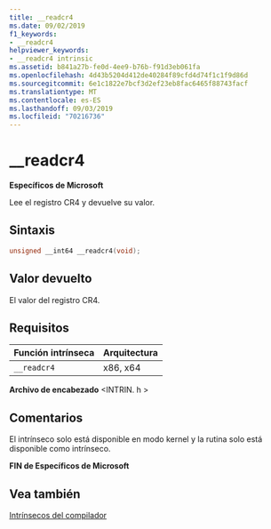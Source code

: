```yaml
---
title: __readcr4
ms.date: 09/02/2019
f1_keywords:
- __readcr4
helpviewer_keywords:
- __readcr4 intrinsic
ms.assetid: b841a27b-fe0d-4ee9-b76b-f91d3eb061fa
ms.openlocfilehash: 4d43b5204d412de40284f89cfd4d74f1c1f9d86d
ms.sourcegitcommit: 6e1c1822e7bcf3d2ef23eb8fac6465f88743facf
ms.translationtype: MT
ms.contentlocale: es-ES
ms.lasthandoff: 09/03/2019
ms.locfileid: "70216736"
---
```

# <a name="__readcr4"></a>__readcr4

**Específicos de Microsoft**

Lee el registro CR4 y devuelve su valor.

## <a name="syntax"></a>Sintaxis

```C
unsigned __int64 __readcr4(void);
```

## <a name="return-value"></a>Valor devuelto

El valor del registro CR4.

## <a name="requirements"></a>Requisitos

|Función intrínseca|Arquitectura|
|---------------|------------------|
|`__readcr4`|x86, x64|

**Archivo de encabezado** \<INTRIN. h >

## <a name="remarks"></a>Comentarios

El intrínseco solo está disponible en modo kernel y la rutina solo está disponible como intrínseco.

**FIN de Específicos de Microsoft**

## <a name="see-also"></a>Vea también

[Intrínsecos del compilador](../intrinsics/compiler-intrinsics.md)
